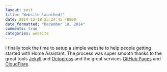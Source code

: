 ```yaml
---
layout: post
title: "Website launched!"
date: 2014-12-18 23:24:45 -0800
date_formatted: "December 18, 2014"
comments: true
categories: website
---
```


I finally took the time to setup a simple website to help people getting started with Home Assistant. The process was super smooth thanks to the great tools [Jekyll](http://jekyllrb.com) and [Octopress](http://octopress.org) and the great services [GitHub Pages](https://pages.github.com) and [CloudFlare](https://cloudflare.com).
